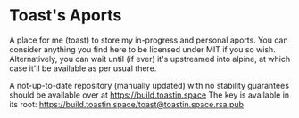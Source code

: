 Toast's Aports
==============

A place for me (toast) to store my in-progress and personal aports.
You can consider anything you find here to be licensed under MIT if you so wish.
Alternatively, you can wait until (if ever) it's upstreamed into alpine, at which case it'll be available as per usual there.

A not-up-to-date repository (manually updated) with no stability guarantees should be available over at https://build.toastin.space
The key is available in its root: https://build.toastin.space/toast@toastin.space.rsa.pub
